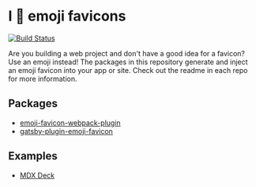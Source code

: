 # I 🦄 emoji favicons

[![Build Status](https://travis-ci.com/trevorblades/emoji-favicon-webpack-plugin.svg?branch=master)](https://travis-ci.com/trevorblades/emoji-favicon-webpack-plugin)

Are you building a web project and don't have a good idea for a favicon? Use an emoji instead! The packages in this repository generate and inject an emoji favicon into your app or site. Check out the readme in each repo for more information.

## Packages

- [emoji-favicon-webpack-plugin](./packages/emoji-favicon-webpack-plugin)
- [gatsby-plugin-emoji-favicon](./packages/gatsby-plugin-emoji-favicon)

## Examples

- [MDX Deck](./examples/mdx-deck)
